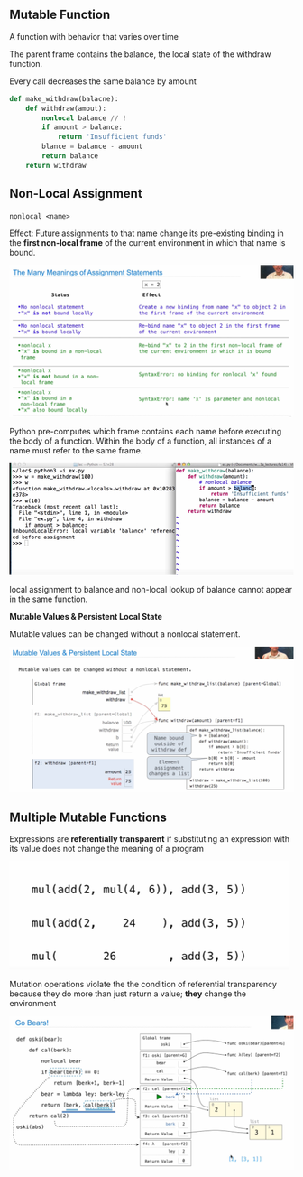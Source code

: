 ## Mutable Function

A function with behavior that varies over time



The parent frame contains the balance, the local state of the withdraw function.

Every call decreases the same balance by amount

```python
def make_withdraw(balacne):
    def withdraw(amout):
        nonlocal balance // !
        if amount > balance:
            return 'Insufficient funds'
        blance = balance - amount
        return balance
    return withdraw
```



## Non-Local Assignment

`nonlocal <name>`

Effect: Future assignments to that name change its pre-existing binding in the **first non-local frame** of the current environment in which that name is bound.

![image-20220502100424001](Lecture_13_Mutable_Functions.assets/image-20220502100424001.png)

 Python pre-computes which frame contains each name before executing the body of a function. Within the body of a function, all instances of a name must refer to the same frame.

![image-20220502101217024](Lecture_13_Mutable_Functions.assets/image-20220502101217024.png)

local assignment to balance and non-local lookup of balance cannot appear in the same function.

**Mutable Values & Persistent Local State**

Mutable values can be changed without a nonlocal statement.

![image-20220502101751181](Lecture_13_Mutable_Functions.assets/image-20220502101751181.png)



## Multiple Mutable Functions

 Expressions are **referentially transparent** if substituting an expression with its value does not change the meaning of a program

![image-20220502102535084](Lecture_13_Mutable_Functions.assets/image-20220502102535084.png)

Mutation operations violate the the condition of referential transparency because they do more than just return a value; **they** change the environment

![image-20220502103854796](Lecture_13_Mutable_Functions.assets/image-20220502103854796.png)

